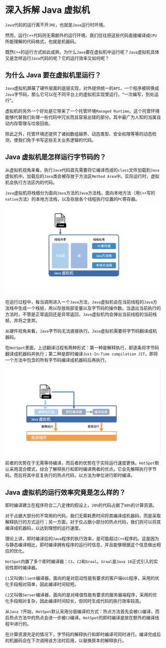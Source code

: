 # 深入拆解 Java 虚拟机

`Java`代码的运行离不开`JRE`，也就是`Java`运行时环境。

然而，运行`C++`代码则无需额外的运行环境。我们往往把这些代码直接编译成`CPU`所能理解的代码格式，也就是机器码。

既然`C++`的运行方式如此成熟，为什么`Java`要在虚拟机中运行呢？`Java`虚拟机具体又是怎样运行`Java`代码的呢？它的运行效率又如何呢？

## 为什么 Java 要在虚拟机里运行？

`Java`虚拟机屏蔽了硬件层面的底层实现，对外提供统一的`API`，一个程序被转换成`Java`字节码，那么它可以在不同平台上的虚拟机实现里运行。“一次编写，到处运行”。

虚拟机的另外一个好处是它带来了一个托管环境`Managed Runtime`。这个托管环境能够代替我们处理一些代码中冗长而且容易出错的部分。其中最广为人知的当属自动内存管理与垃圾回收。

除此之外，托管环境还提供了诸如数组越界、动态类型、安全权限等等的动态检测，使我们免于书写这些无关业务逻辑的代码。

## Java 虚拟机是怎样运行字节码的？

从虚拟机视角来看，执行`Java`代码首先需要将它编译而成的`class`文件加载到`Java`虚拟机中。加载后的`Java`类会被存放于方法区`Method Area`中。实际运行时，虚拟机会执行方法区内的代码。

`Java`虚拟机将栈细分为面向`Java`方法的`Java`方法栈，面向本地方法（用`C++`写的`native`方法）的本地方法栈，以及存放各个线程执行位置的`PC`寄存器。

![Java 虚拟机](./media/00/00.png)

在运行过程中，每当调用进入一个`Java`方法，`Java`虚拟机会在当前线程的`Java`方法栈中生成一个栈帧，用以存放局部变量以及字节码的操作数。当退出当前执行的方法时，不管是正常返回还是异常返回，`Java`虚拟机均会弹出当前线程的当前栈帧，并将之舍弃。

从硬件视角来看，`Java`字节码无法直接执行。`Java`虚拟机需要将字节码翻译成机器码。

在`HotSpot`里面，上述翻译过程有两种形式：第一种是解释执行，即逐条将字节码翻译成机器码并执行；第二种是即时编译`Just-In-Time compilation JIT`，即将一个方法中包含的所有字节码编译成机器码后再执行。

![执行](./media/00/01.png)

前者的优势在于无需等待编译，而后者的优势在于实际运行速度更快。`HotSpot`默认采用混合模式，综合了解释执行和即时编译两者的优点。它会先解释执行字节码，而后将其中反复执行的热点代码，以方法为单位进行即时编译。

## Java 虚拟机的运行效率究竟是怎么样的？

即时编译建立在程序符合二八定律的假设上，`20%`的代码占据了`80%`的计算资源。

对于占据大部分的不常用的代码，我们无需耗费时间将其编译成机器码，而是采取解释执行的方式运行；另一方面，对于仅占据小部分的热点代码，我们则可以将其编译成机器码，以达到理想的运行速度。

理论上讲，即时编译后的`Java`程序的执行效率，是可能超过`C++`程序的。这是因为与静态编译相比，即时编译拥有程序的运行时信息，并且能够根据这个信息做出相应的优化。

`HotSpot`内置了多个即时编译器：`C1`、`C2`和`Graal`。`Graal`是`Java 10`正式引入的实验性即时编译器。

`C1`又叫做`Client`编译器，面向的是对启动性能有要求的客户端`GUI`程序，采用的优化手段相对简单，因此编译时间较短。

`C2`又叫做`Server`编译器，面向的是对峰值性能有要求的服务器端程序，采用的优化手段相对复杂，因此编译时间较长，但同时生成代码的执行效率较高。

从`Java 7`开始，`HotSpot`默认采用分层编译的方式：热点方法首先会被`C1`编译，而后热点方法中的热点会进一步被`C2`编译。`HotSpot`的即时编译是放在额外的编译线程中进行的。

在计算资源充足的情况下，字节码的解释执行和即时编译可同时进行。编译完成后的机器码会在下次调用该方法时启用，以替换原本的解释执行。